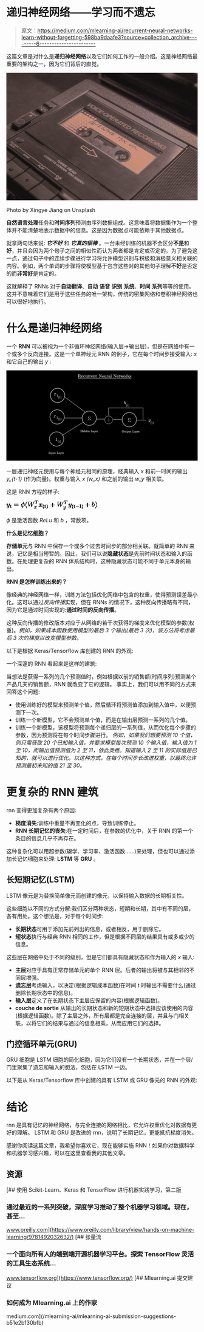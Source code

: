 # 递归神经网络——学习而不遗忘

> 原文：<https://medium.com/mlearning-ai/recurrent-neural-networks-learn-without-forgetting-598ba9daafe3?source=collection_archive---------6----------------------->

这篇文章是对什么是**递归神经网络**以及它们如何工作的一般介绍。这是神经网络最重要的架构之一，因为它们背后的直觉。

![](img/6390fdf88b002292324701d2d4c47765.png)

Photo by Xingye Jiang on Unsplash

**自然语言处理**任务和**时间序列**预测由序列数据组成。这意味着将数据集作为一个整体并不能清楚地表示数据中的信息。这是因为数据点可能依赖于其他数据点。

就拿两句话来说: ***它不好*** 和 ***它真的很棒*** 。一台未经训练的机器不会区分**不是**和**好**，并且会因为两个句子之间的相似性而认为两者都是肯定或否定的。为了避免这一点，通过句子中的连续步骤进行学习将允许模型识别与积极和消极意义相关联的内容。例如，两个单词的步骤将使模型基于包含这些对的其他句子理解**不好**是否定的而**非常好**是肯定的。

这就解释了 RNNs 对于**自动翻译**、**自动** **语音** **识别** **系统**、**时间** **系列**等等的使用。这并不意味着它们是用于这些任务的唯一架构，传统的密集网络和卷积神经网络也可以很好地执行。

# 什么是递归神经网络

一个 **RNN** 可以被视为一个非循环神经网络(输入层→输出层)，但是在网络中有一个或多个反向连接。这是一个单神经元 RNN 的例子，它在每个时间步接受输入: *x* 和它自己的输出 *y* :

![](img/0d160c437ae8eabc99d925126e1d8309.png)

一层递归神经元使用与每个神经元相同的原理，经典输入 *x* 和前一时间的输出 *y_{t-1}* (作为向量)。权重与输入 *x* *(w_x)* 和之前的输出 *w_y* 相关联。

这是 RNN 方程的样子:

![](img/468dd52c3741aa5955a3a19ae2e57d9f.png)

*ϕ* 是激活函数 *ReLu* 和 *b* ，常数项。

**什么是记忆细胞？**

**存储单元**与 RNN 中保存一个或多个过去时间步的部分相关联。就简单的 RNN 来说，记忆是相当短暂的。因此，我们可以说**隐藏状态**是先前时间状态和输入的函数。在处理更复杂的 RNN 体系结构时，这种隐藏状态可能不同于单元本身的输出。

**RNN 是怎样训练出来的？**

像经典的神经网络一样，训练方法包括优化网络中包含的权重，使得预测误差最小化。这可以通过*反向传播*实现，但在 RNNs 的情况下，这种反向传播略有不同，因为它是通过时间实现的:**通过时间的反向传播**。

这种反向传播的修改版本对应于从网络的若干次获得的梯度来优化模型的参数(权重)。*例如，如果成本函数使用模型的最后 3 个输出(最后 3 次)，该方法将考虑最后 3 次的梯度以改变模型参数。*

以下是根据 Keras/Tensorflow 库创建的 RNN 的外观:

一个深邃的 RNN 看起来是这样的建筑:

当想法是获得一系列的几个预测值时，例如根据以前的销售额(时间序列)预测某个产品几天的销售额，RNN 就改变了它的逻辑。
事实上，我们可以用不同的方式来回答这个问题:

*   使用训练好的模型来预测单个值，然后循环将预测值添加到输入值中，以便预测下一次。
*   训练一个新模型，它不会预测单个值，而是在输出层预测一系列的几个值。
*   训练一个新模型，该模型将预测每个递归层的一系列值，从而优化每个步骤的参数，因为预测将在每个时间步骤进行。
    *例如，如果我们想要预测 10 个值，则只需获取 20 个已知输入值，并要求模型每次预测 10 个输入值，输入值为 1 至 10，而输出值预测值为 2 至 11，依此类推。知道输入 2 至 11 的实际值是已知的，就可以进行优化。以这种方式，在每个时间步长改进权重，以最终允许预测最初未知的值 21 至 30。*

# 更复杂的 RNN 建筑

rnn 变得更加复杂有两个原因:

*   **梯度消失**:训练中重量不再变化的点，导致训练停止。
*   **RNN 长期记忆的丧失**:在一定时间后，在参数的优化中，关于 RNN 的第一个条目的信息几乎不再存在。

这种复杂化可以用超参数(辍学、学习率、激活函数……)来处理，但也可以通过添加长记忆细胞来处理: **LSTM** 等 **GRU** 。

## 长短期记忆(LSTM)

LSTM 像元是为替换简单像元而创建的像元，以保持输入数据的长期相关性。

这些细胞以不同的方式分解:我们区分两种状态，短期和长期，其中有不同的层，各有用处。这个想法是，对于每个时间步:

*   **长期状态**可用于添加先前列出的信息，或者相反，用于删除它。
*   **短状态**执行与经典 RNN 相同的工作，但是根据不同层的结果具有或多或少的信息。

这些层在网络中处于不同的级别，但是它们都具有隐藏状态和作为输入的 *x* 输入:

*   **主层**对应于具有正常存储单元的单个 RNN 层。后者的输出将被与其相邻的不同层增强。
*   **遗忘层**考虑输入，以决定(根据逻辑成本函数)在时间 *t* 时输出不需要什么(通过删除长期状态中的信息)。
*   **输入层**定义了在长期状态下主层应保留的内容(根据逻辑函数)。
*   **couche de sortie** 从输出的长期状态和新的短期状态中选择应该使用的内容(根据逻辑函数)。除了主层之外，所有层都是完全连接的层，并且与门相关联，以将它们的结果与通过的信息相乘，从而应用它们的选择。

## 门控循环单元(GRU)

GRU 细胞是 LSTM 细胞的简化细胞，因为它们没有一个长期状态，并在一个层/门里聚集了遗忘和输入的想法，包括在 LSTM 一边。

以下是从 Keras/Tensorflow 库中创建的具有 LSTM 或 GRU 像元的 RNN 的外观:

# 结论

rnn 是具有记忆的神经网络，与完全连接的网络相比，它允许权重优化对数据有更好的理解。
LSTM 和 GRU 是改进的 rnn，说明了长期记忆，更能抵抗梯度消失。

感谢你阅读这篇文章，我希望你喜欢它，现在能够实施 RNN！如果你对数据科学和机器学习感兴趣，可以在这里查看我的其他文章。

## 资源

[](https://www.oreilly.com/library/view/hands-on-machine-learning/9781492032632/) [## 使用 Scikit-Learn、Keras 和 TensorFlow 进行机器实践学习，第二版

### 通过最近的一系列突破，深度学习推动了整个机器学习领域。现在，甚至…

www.oreilly.com](https://www.oreilly.com/library/view/hands-on-machine-learning/9781492032632/) [](https://www.tensorflow.org/) [## 张量流

### 一个面向所有人的端到端开源机器学习平台。探索 TensorFlow 灵活的工具生态系统…

www.tensorflow.org](https://www.tensorflow.org/) [](/mlearning-ai/mlearning-ai-submission-suggestions-b51e2b130bfb) [## Mlearning.ai 提交建议

### 如何成为 Mlearning.ai 上的作家

medium.com](/mlearning-ai/mlearning-ai-submission-suggestions-b51e2b130bfb)